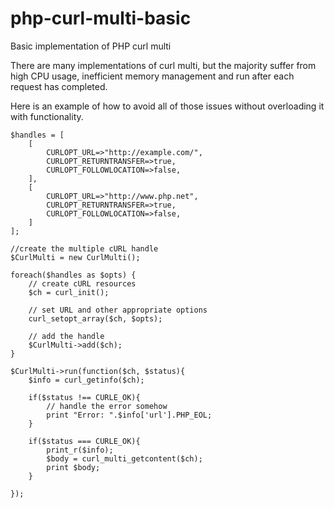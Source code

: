 # php-curl-multi-basic
Basic implementation of PHP curl multi

There are many implementations of curl multi, but the majority suffer from high CPU usage, inefficient memory management and run after each request has completed.

Here is an example of how to avoid all of those issues without overloading it with functionality.

```
$handles = [
    [
        CURLOPT_URL=>"http://example.com/",
        CURLOPT_RETURNTRANSFER=>true,
        CURLOPT_FOLLOWLOCATION=>false,
    ],
    [
        CURLOPT_URL=>"http://www.php.net",
        CURLOPT_RETURNTRANSFER=>true,
        CURLOPT_FOLLOWLOCATION=>false,
    ]
];
    
//create the multiple cURL handle
$CurlMulti = new CurlMulti();

foreach($handles as $opts) {
    // create cURL resources
    $ch = curl_init();

    // set URL and other appropriate options
    curl_setopt_array($ch, $opts);

    // add the handle
    $CurlMulti->add($ch);
}

$CurlMulti->run(function($ch, $status){
    $info = curl_getinfo($ch);

    if($status !== CURLE_OK){
        // handle the error somehow
        print "Error: ".$info['url'].PHP_EOL;
    }

    if($status === CURLE_OK){
        print_r($info);
        $body = curl_multi_getcontent($ch);
        print $body;
    }

});

```
